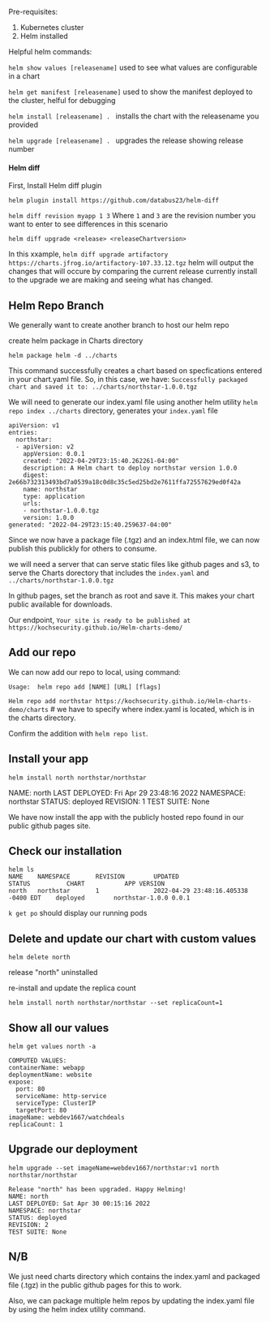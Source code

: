 Pre-requisites:

1) Kubernetes cluster
2) Helm installed

Helpful helm commands:

```helm show values [releasename]``` used to see what values are configurable in a chart

```helm get manifest [releasename]``` used to show the manifest deployed to the cluster, helful for debugging

```helm install [releasename] . ``` installs the chart with the releasename you provided

```helm upgrade [releasename] . ``` upgrades the release showing release number

#### Helm diff

First, Install Helm diff plugin

```helm plugin install https://github.com/databus23/helm-diff```


```helm diff revision myapp 1 3``` Where ```1``` and ```3``` are the revision number you want to enter to see differences in this scenario

```helm diff upgrade <release> <releaseChartversion>```

In this xxample, ```helm diff upgrade artifactory https://charts.jfrog.io/artifactory-107.33.12.tgz``` helm will output the changes that will occure by comparing the current release currently install to the upgrade we are making and seeing what has changed.


## Helm Repo Branch

We generally want to create another branch to host our helm repo

create helm package in Charts directory

```helm package helm -d ../charts```

This command successfully creates a chart based on specfications entered in your chart.yaml file. So, in this case, we have:
```Successfully packaged chart and saved it to: ../charts/northstar-1.0.0.tgz```

We will need to generate our index.yaml file using another helm utility ```helm repo index ../charts``` directory, generates your ```index.yaml``` file

```
apiVersion: v1
entries:
  northstar:
  - apiVersion: v2
    appVersion: 0.0.1
    created: "2022-04-29T23:15:40.262261-04:00"
    description: A Helm chart to deploy northstar version 1.0.0
    digest: 2e66b732313493bd7a0539a18c0d8c35c5ed25bd2e7611ffa72557629ed0f42a
    name: northstar
    type: application
    urls:
    - northstar-1.0.0.tgz
    version: 1.0.0
generated: "2022-04-29T23:15:40.259637-04:00"
```

Since we now have a package file (.tgz) and an index.html file, we can now publish this publickly for others to consume.

we will need a server that can serve static files like github pages and s3, to serve the Charts dorectory that includes the ```index.yaml``` and ```../charts/northstar-1.0.0.tgz```

In github pages, set the branch as root and save it. This makes your chart public available for downloads.

Our endpoint, 
```Your site is ready to be published at https://kochsecurity.github.io/Helm-charts-demo/```


## Add our repo

We can now add our repo to local, using command:

```Usage:  helm repo add [NAME] [URL] [flags]```

```Helm repo add northstar https://kochsecurity.github.io/Helm-charts-demo/charts```  # we have to specify where index.yaml is located, which is in the charts directory.

Confirm the addition with ```helm repo list```.

## Install your app


```helm install north northstar/northstar```

NAME: north
LAST DEPLOYED: Fri Apr 29 23:48:16 2022
NAMESPACE: northstar
STATUS: deployed
REVISION: 1
TEST SUITE: None

We have now install the app with the publicly hosted repo found in our public github pages site.


## Check our installation

```
helm ls
NAME    NAMESPACE       REVISION        UPDATED                                 STATUS          CHART           APP VERSION
north   northstar       1               2022-04-29 23:48:16.405338 -0400 EDT    deployed        northstar-1.0.0 0.0.1      

```

```k get po``` should display our running pods

## Delete and update our chart with custom values

```helm delete north```

release "north" uninstalled

re-install and update the replica count

```helm install north northstar/northstar --set replicaCount=1```


## Show all our values

```helm get values north -a```

```
COMPUTED VALUES:
containerName: webapp
deploymentName: website
expose:
  port: 80
  serviceName: http-service
  serviceType: ClusterIP
  targetPort: 80
imageName: webdev1667/watchdeals
replicaCount: 1
```

## Upgrade our deployment

```helm upgrade --set imageName=webdev1667/northstar:v1 north northstar/northstar```

```
Release "north" has been upgraded. Happy Helming!
NAME: north
LAST DEPLOYED: Sat Apr 30 00:15:16 2022
NAMESPACE: northstar
STATUS: deployed
REVISION: 2
TEST SUITE: None
```


## N/B

We just need charts directory which contains the index.yaml and packaged file (.tgz) in the public github pages for this to work.

Also, we can package multiple helm repos by updating the index.yaml file by using the helm index utility command.



